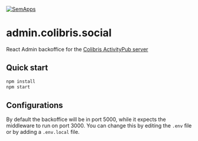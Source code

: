 [![SemApps](https://badgen.net/badge/Powered%20by/SemApps/28CDFB)](https://semapps.org)

# admin.colibris.social

React Admin backoffice for the [Colibris ActivityPub server](https://github.com/reconnexion/colibris.social)

## Quick start

```bash
npm install
npm start
```

## Configurations

By default the backoffice will be in port 5000, while it expects the middleware to run on port 3000. You can change this by editing the `.env` file or by adding a `.env.local` file.